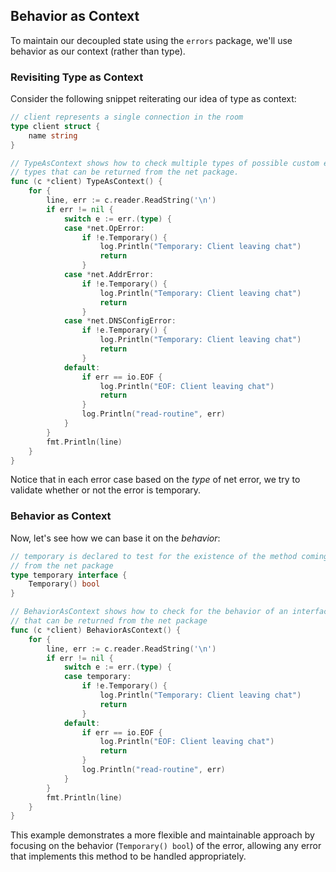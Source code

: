 ## Behavior as Context

To maintain our decoupled state using the `errors` package, we'll use behavior as our context (rather than type).

### Revisiting Type as Context

Consider the following snippet reiterating our idea of type as context:

```go
// client represents a single connection in the room
type client struct {
    name string
}

// TypeAsContext shows how to check multiple types of possible custom error
// types that can be returned from the net package.
func (c *client) TypeAsContext() {
    for {
        line, err := c.reader.ReadString('\n')
        if err != nil {
            switch e := err.(type) {
            case *net.OpError:
                if !e.Temporary() {
                    log.Println("Temporary: Client leaving chat")
                    return
                }
            case *net.AddrError:
                if !e.Temporary() {
                    log.Println("Temporary: Client leaving chat")
                    return
                }
            case *net.DNSConfigError:
                if !e.Temporary() {
                    log.Println("Temporary: Client leaving chat")
                    return
                }   
            default:
                if err == io.EOF {
                    log.Println("EOF: Client leaving chat")
                    return
                }
                log.Println("read-routine", err)
            }
        }
        fmt.Println(line)
    }
}
```

Notice that in each error case based on the _type_ of net error, we try to validate whether or not the error is temporary.

### Behavior as Context

Now, let's see how we can base it on the _behavior_:

```go
// temporary is declared to test for the existence of the method coming
// from the net package
type temporary interface {
	Temporary() bool
}

// BehaviorAsContext shows how to check for the behavior of an interface
// that can be returned from the net package
func (c *client) BehaviorAsContext() {
	for {
		line, err := c.reader.ReadString('\n')
		if err != nil {
			switch e := err.(type) {
			case temporary:
				if !e.Temporary() {
					log.Println("Temporary: Client leaving chat")
					return
				}
			default:
				if err == io.EOF {
					log.Println("EOF: Client leaving chat")
					return
				}
				log.Println("read-routine", err)
			}
		}
		fmt.Println(line)
	}
}
```

This example demonstrates a more flexible and maintainable approach by focusing on the behavior (`Temporary() bool`) of the error, allowing any error that implements this method to be handled appropriately.